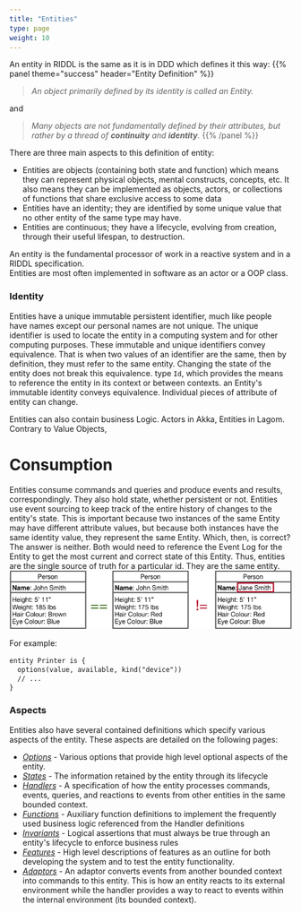 ```yaml
---
title: "Entities"
type: page
weight: 10
---
```


An entity in RIDDL is the same as it is in DDD which defines it this way:
{{% panel theme="success" header="Entity Definition" %}}
> _An object primarily defined by its identity is called an Entity._ 

and

> _Many objects are not fundamentally defined by their attributes, but_ 
> _rather by a thread of **continuity** and **identity**._
{{% /panel %}}
 
There are three main aspects to this definition of entity:
* Entities are objects (containing both state and function) which means they can
  represent physical objects, mental constructs, concepts, etc. It also means
  they can be implemented as objects, actors, or collections of functions that
  share exclusive access to some data
* Entities have an identity;  they are identified by some unique value
  that no other entity of the same type may have.
* Entities are continuous; they have a lifecycle, evolving from creation, 
  through their useful lifespan, to destruction. 

An entity is the fundamental processor of work in a reactive system and in a RIDDL specification.  
Entities are most often implemented in software as an actor or a OOP class.

### Identity
Entities have a unique immutable persistent identifier, much like people have names except our 
personal names are not unique. The unique identifier is used to locate the entity in a computing 
system and for other computing purposes. These immutable and unique identifiers convey 
equivalence. That is when two values of an identifier are the same, then by definition, they 
must refer to the same entity.  Changing the state of the entity does not break this equivalence. 
type `Id`, which provides the means to reference the entity in its context or
between contexts. an Entity's immutable identity conveys equivalence.
Individual pieces of attribute of entity can change.

Entities can also contain business Logic. Actors in Akka, Entities in Lagom.
Contrary to Value Objects, 

# Consumption
Entities consume commands and queries and produce events and results,
correspondingly. They also hold state, whether persistent or not. Entities use
event sourcing to keep track of the entire history of changes to the entity's
state. This is important because two instances of the same Entity may have different 
attribute values, but because both instances have the same identity value, they represent 
the same Entity. Which, then, is correct? The answer is neither. Both would need to 
reference the Event Log for the Entity to get the most current and correct state of
this Entity. Thus, entities are the single source of truth for a particular id.
They are the same entity.
![Entities](../../../../../../static/images/entities.png "Entities")




For example:
```riddl
entity Printer is {
  options(value, available, kind("device"))
  // ...
}
```

### Aspects
Entities also have several contained definitions which specify various aspects of the entity. 
These aspects are detailed on the following pages: 

* [_Options_](options) - Various options that provide high level optional aspects of the entity.
* [_States_](state) - The information retained by the entity through its lifecycle
* [_Handlers_](handler) - A specification of how the entity processes 
  commands, events, queries, and reactions to events from other entities in the same bounded 
  context.
* [_Functions_](function) - Auxiliary function definitions to implement the
  frequently used business logic referenced from the Handler definitions
* [_Invariants_](invariants) - Logical assertions that must always be true 
  through an entity's lifecycle to enforce business rules
* [_Features_](features) - High level descriptions of features as an outline for both developing 
  the system and to test the entity functionality. 
* [_Adaptors_]() - An adaptor converts events from another bounded context into
  commands to this entity. This is how an entity reacts to its external environment while the 
  handler provides a way to react to events within the internal environment (its bounded context).

